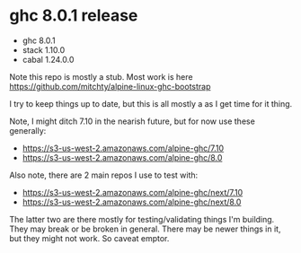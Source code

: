 # ghc 8.0.1 release

- ghc 8.0.1
- stack 1.10.0
- cabal 1.24.0.0

Note this repo is mostly a stub. Most work is here https://github.com/mitchty/alpine-linux-ghc-bootstrap

I try to keep things up to date, but this is all mostly a as I get time for it thing.

Note, I might ditch 7.10 in the nearish future, but for now use these generally:
- https://s3-us-west-2.amazonaws.com/alpine-ghc/7.10
- https://s3-us-west-2.amazonaws.com/alpine-ghc/8.0

Also note, there are 2 main repos I use to test with:
- https://s3-us-west-2.amazonaws.com/alpine-ghc/next/7.10
- https://s3-us-west-2.amazonaws.com/alpine-ghc/next/8.0

The latter two are there mostly for testing/validating things I'm building. They may break or be broken in general. There may be newer things in it, but they might not work. So caveat emptor.
